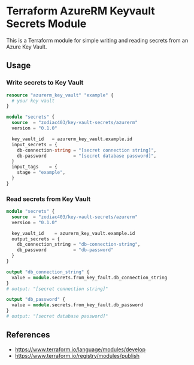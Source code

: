 # Terraform AzureRM Keyvault Secrets Module

This is a Terraform module for simple writing and reading secrets from an Azure Key Vault.

## Usage

### Write secrets to Key Vault

```terraform
resource "azurerm_key_vault" "example" {
  # your key vault
}

module "secrets" {
  source  = "zodiac403/key-vault-secrets/azurerm"
  version = "0.1.0"

  key_vault_id   = azurerm_key_vault.example.id
  input_secrets = {
    db-connection-string = "[secret connection string]",
    db-password          = "[secret database password]",
  }
  input_tags    = {
    stage = "example",
  }
}
```

### Read secrets from Key Vault

```terraform
module "secrets" {
  source  = "zodiac403/key-vault-secrets/azurerm"
  version = "0.1.0"

  key_vault_id    = azurerm_key_vault.example.id
  output_secrets = {
    db_connection_string = "db-connection-string",
    db_password          = "db-password"
  }
}

output "db_connection_string" {
  value = module.secrets.from_key_fault.db_connection_string
}
# output: "[secret connection string]"

output "db_password" {
  value = module.secrets.from_key_fault.db_password
}
# output: "[secret database password]"
```

## References

- https://www.terraform.io/language/modules/develop
- https://www.terraform.io/registry/modules/publish
